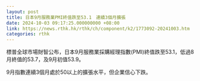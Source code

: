 ```yaml
---
layout: post
title: 日本9月服務業PMI終值跌至53.1　連續3個月擴張
date: 2024-10-03 09:17:25.000000000 +08:00
link: https://news.rthk.hk/rthk/ch/component/k2/1773092-20241003.htm
categories: rthk
---
```


標普全球市場財智公布，日本9月服務業採購經理指數(PMI)終值跌至53.1，低過8月終值的53.7，及9月初值53.9。

9月指數連續3個月處於50以上的擴張水平，但企業信心下跌。
